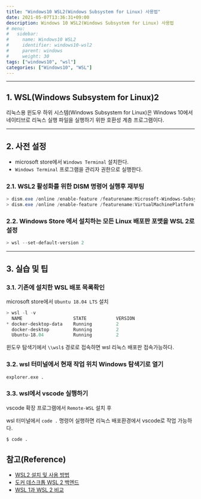 ```yaml
---
title: "Windows10 WSL2(Windows Subsystem for Linux) 사용법"
date: 2021-05-07T13:36:31+09:00
description: Windows 10 WSL2(Windows Subsystem for Linux) 사용법
# menu:
#   sidebar:
#     name: Windows10 WSL2
#     identifier: windows10-wsl2
#     parent: windows
#     weight: 30
tags: ["windows10", "wsl"]
categories: ["Windows10", "WSL"]
---
```



---

## 1. WSL(Windows Subsystem for Linux)2

리눅스용 윈도우 하위 시스템(Windows Subsystem for Linux)은 Windows 10에서 네이티브로 리눅스 실행 파일을 실행하기 위한 호환성 계층 프로그램이다.


---

## 2. 사전 설정

- microsoft store에서 `Windows Terminal` 설치한다.
- `Windows Terminal` 프로그램을 관리자 권한으로 실행한다.

### 2.1. WSL2 활성화를 위한 DISM 명령어 실행후 재부팅

```powershell
> dism.exe /online /enable-feature /featurename:Microsoft-Windows-Subsystem-Linux /all /norestart
> dism.exe /online /enable-feature /featurename:VirtualMachinePlatform /all /norestart
```

### 2.2. Windows Store 에서 설치하는 모든 Linux 배포판 포맷을 WSL 2로 설정

```powershell
> wsl --set-default-version 2
```


---

## 3. 실습 및 팁

### 3.1. 기존에 설치한 WSL 배포 목록확인

microsoft store에서 `Ubuntu 18.04 LTS` 설치

```powershell
> wsl -l -v
  NAME                   STATE           VERSION
* docker-desktop-data    Running         2
  docker-desktop         Running         2
  Ubuntu-18.04           Running         2
```

윈도우 탐색기에서 `\\wsl$` 경로로 접속하면 wsl 리눅스 배포판 접속가능하다.

### 3.2. wsl 터미널에서 현재 작업 위치 Windows 탐색기로 열기

```bash
explorer.exe .
```

### 3.3. wsl에서 vscode  실행하기 

vscode 확장 프로그램에서 `Remote-WSL` 설치 후

wsl 터미널에서 `code .` 명령어 실행하면 리눅스 배포환경에서 vscode로 작업 가능하다.

```bash
$ code .
```

## 참고(Reference)

- [WSL2 설치 및 사용 방법](https://www.44bits.io/ko/post/wsl2-install-and-basic-usage)
- [도커 데스크톱 WSL 2 백엔드](https://docs.docker.com/docker-for-windows/wsl/)
- [WSL 1과 WSL 2 비교](https://docs.microsoft.com/en-us/windows/wsl/compare-versions)
